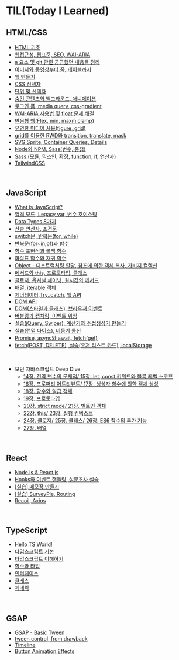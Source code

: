# TIL(Today I Learned)

## HTML/CSS

- [HTML 기초](/HTML_CSS/240425.md)
- [웹접근성, 웹표준, SEO, WAI-ARIA](/HTML_CSS/240426.md)
- [a 요소 및 git 관련 궁금했던 내용들 정리](/HTML_CSS/240429.md)
- [이미지와 동영상부터 폼, 테이블까지](/HTML_CSS/240430.md)
- [웹 만들기](/HTML_CSS/240502.md)
- [CSS 선택자](/HTML_CSS/240503.md)
- [단위 및 선택자](/HTML_CSS/240507.md)
- [숨긴 콘텐츠와 백그라운드, 애니메이션](/HTML_CSS/240508.md)
- [로그인 폼, media query, css-gradient](/HTML_CSS/240509.md)
- [WAI-ARIA 사용법 및 float 문제 해결](/HTML_CSS/240510.md)
- [반응형 웸(Flex, min, maxm clamp)](/HTML_CSS/240513.md)
- [유연한 미디어 사용(figure, grid)](/HTML_CSS/240514.md)
- [grid를 이용한 RWD와 transition, translate, mask](/HTML_CSS/240516.md)
- [SVG Sprite, Container Queries, Details](/HTML_CSS/240517.md)
- [Node와 NPM, Sass(변수, 중첩)](/HTML_CSS/240520.md)
- [Sass (모듈, 믹스인, 확장, function, if, 연산자)](/HTML_CSS/240521.md)
- [TailwindCSS](/HTML_CSS/240522.md)

<br>

## JavaScript

- [What is JavaScript?](/JavaScript/240528.md)
- [엄격 모드, Legacy var, 변수 호이스팅](/JavaScript/240529.md)
- [Data Types 8가지](/JavaScript/240530.md)
- [산술 연산자, 조건문](/JavaScript/240531.md)
- [switch문, 반복문(for, while)](/JavaScript/240603.md)
- [반복문(for~in,of)과 함수](/JavaScript/240604.md)
- [함수 표현식과 콜백 함수](/JavaScript/240605.md)
- [화살표 함수와 재귀 함수](/JavaScript/240607.md)
- [Object - 디스트럭처링 할당, 참조에 의한 객체 복사, 가비지 컬렉션](/JavaScript/240610.md)
- [메서드와 this, 프로토타입, 클래스](/JavaScript/240611.md)
- [클로저, 옵셔널 체이닝, 원시값의 메서드](/JavaScript/240612.md)
- [배열, iterable 객체](/JavaScript/240613.md)
- [제너레이터,Try..catch, 웹 API](/JavaScript/240617.md)
- [DOM API](/JavaScript/240618.md)
- [DOM(스타일과 클래스), 브라우저 이벤트](/JavaScript/240619.md)
- [버블링과 캡처링, 이벤트 위임](/JavaScript/240620.md)
- [실습(jQuery, Swiper), 계산기와 주접생성기 만들기](/JavaScript/240624.md)
- [실습(랜덤 다이스), 비동기 통신](/JavaScript/240625.md)
- [Promise, async와 await, fetch(get)](/JavaScript/240626.md)
- [fetch(POST, DELETE), 실습(유저 리스트 카드), localStorage](/JavaScript/240627.md)

<br>

- 모던 자바스크립트 Deep Dive
  - [14장. 전역 변수의 문제점/ 15장. let, const 키워드와 블록 레벨 스코프](/JavaScript/JSDD/chapter-14-15.md)
  - [16장. 프로퍼티 어트리뷰트/ 17장. 생성자 함수에 의한 객체 생성](/JavaScript/JSDD/chapter-16-17.md)
  - [18장. 함수와 일급 객체](/JavaScript/JSDD/chapter-18.md)
  - [19장. 프로토타입](/JavaScript/JSDD/chapter-19.md)
  - [20장. strict mode/ 21장. 빌트인 객체](/JavaScript/JSDD/chapter-20-21.md)
  - [22장. this/ 23장. 실행 컨텍스트](/JavaScript/JSDD/chapter-22-23.md)
  - [24장. 클로저/ 25장. 클래스/ 26장. ES6 함수의 추가 기능](/JavaScript/JSDD/chapter-24-26.md)
  - [27장. 배열](/JavaScript/JSDD/chapter-27.md)

<br>

## React

- [Node.js & React.js](/React/React01.md)
- [Hooks와 이벤트 핸들링, 설문조사 실습](/React/React02.md)
- [[실습] 메모장 만들기](/React/React03.md)
- [[실습] SurveyPie, Routing](/React/React04.md)
- [Recoil, Axios](/React/React05.md)

<br>

## TypeScript

- [Hello TS World!](/TypeScript/ts01.md)
- [타입스크립트 기본](/TypeScript/ts02.md)
- [타입스크립트 이해하기](/TypeScript/ts03.md)
- [함수와 타입](/TypeScript/ts04.md)
- [인터페이스](/TypeScript/ts05.md)
- [클래스](/TypeScript/ts06.md)
- [제네릭](/TypeScript/ts07.md)

<br>

## GSAP

- [GSAP - Basic Tween](/GSAP/gsap01.md)
- [tween control, from drawback](/GSAP/gsap02.md)
- [Timeline](/GSAP/gsap03.md)
- [Button Animation Effects](/GSAP/gsap04.md)
